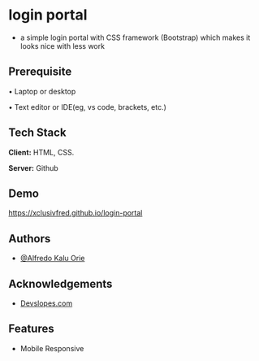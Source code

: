# login portal
- a simple login portal with  CSS framework (Bootstrap) which makes it looks nice with less work

## Prerequisite

• Laptop or desktop

• Text editor or IDE(eg, vs code, brackets, etc.)

## Tech Stack

**Client:** HTML, CSS.

**Server:** Github
## Demo

https://xclusivfred.github.io/login-portal

## Authors

- [@Alfredo Kalu Orie](https://www.github.com/xclusivfred)

## Acknowledgements

 - [Devslopes.com](https://Devslopes.com/)

## Features

- Mobile Responsive


